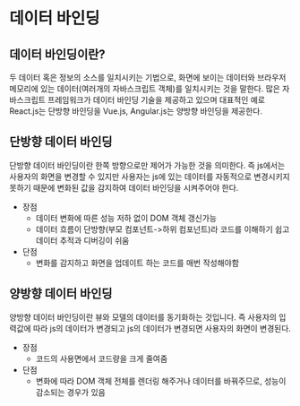 # 데이터 바인딩 
## 데이터 바인딩이란?
두 데이터 혹은 정보의 소스를 일치시키는 기법으로, 화면에 보이는 데이터와 브라우저 메모리에 있는 데이터(여러개의 자바스크립트 객체)를 일치시키는 것을 말한다. 많은 자바스크립트 프레임워크가 데이터 바인딩 기술을 제공하고 있으며 대표적인 예로 React.js는 단방향 바인딩을 Vue.js, Angular.js는 양방향 바인딩을 제공한다.  


## 단방향 데이터 바인딩 
단방향 데이터 바인딩이란 한쪽 방향으로만 제어가 가능한 것을 의미한다. 즉 js에서는 사용자의 화면을 변경할 수 있지만 사용자는 js에 있는 데이터를 자동적으로 변경시키지 못하기 때문에 변화된 값을 감지하여 데이터 바인딩을 시켜주어야 한다.
- 장점
  -  데이터 변화에 따른 성능 저하 없이 DOM 객체 갱신가능
  -  데이터 흐름이 단방향(부모 컴포넌트->하위 컴포넌트)라 코드를 이해하기 쉽고 데이터 추적과 디버깅이 쉬움
-  단점
    - 변화를 감지하고 화면을 업데이트 하는 코드를 매번 작성해야함

## 양방향 데이터 바인딩 
양방향 데이터 바인딩이란 뷰와 모델의 데이터를 동기화하는 것입니다. 즉 사용자의 입력값에 따라 js의 데이터가 변경되고 js의 데이터가 변경되면 사용자의 화면이 변경된다. 

- 장점
  -  코드의 사용면에서 코드량을 크게 줄여줌
-  단점  
    -  변화에 따라 DOM 객체 전체를 렌더링 해주거나 데이터를 바꿔주므로, 성능이 감소되는 경우가 있음
